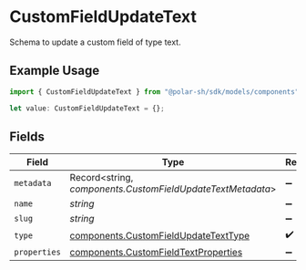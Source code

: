 # CustomFieldUpdateText

Schema to update a custom field of type text.

## Example Usage

```typescript
import { CustomFieldUpdateText } from "@polar-sh/sdk/models/components";

let value: CustomFieldUpdateText = {};
```

## Fields

| Field                                                                                        | Type                                                                                         | Required                                                                                     | Description                                                                                  |
| -------------------------------------------------------------------------------------------- | -------------------------------------------------------------------------------------------- | -------------------------------------------------------------------------------------------- | -------------------------------------------------------------------------------------------- |
| `metadata`                                                                                   | Record<string, *components.CustomFieldUpdateTextMetadata*>                                   | :heavy_minus_sign:                                                                           | N/A                                                                                          |
| `name`                                                                                       | *string*                                                                                     | :heavy_minus_sign:                                                                           | N/A                                                                                          |
| `slug`                                                                                       | *string*                                                                                     | :heavy_minus_sign:                                                                           | N/A                                                                                          |
| `type`                                                                                       | [components.CustomFieldUpdateTextType](../../models/components/customfieldupdatetexttype.md) | :heavy_check_mark:                                                                           | N/A                                                                                          |
| `properties`                                                                                 | [components.CustomFieldTextProperties](../../models/components/customfieldtextproperties.md) | :heavy_minus_sign:                                                                           | N/A                                                                                          |